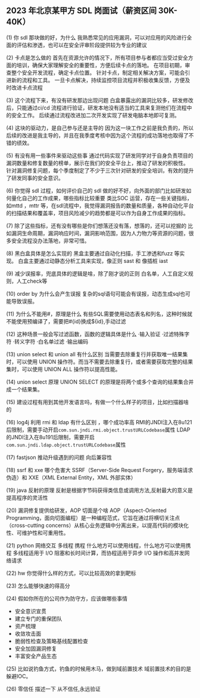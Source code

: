 ## 2023 年北京某甲方 SDL 岗面试（薪资区间 30K-40K）

(1) 你 sdl 那块做的好，为什么
我熟悉常见的应用漏洞，可以对应用的风险进行全面的评估和渗透，也可以在安全评审阶段提供较为专业的建议

(2) 卡点是怎么做的
首先在资源允许的情况下，所有项目参与者都应当受过安全方面的培训，确保大家理解安全的重要性，方便后续卡点的落地。
在项目初期，审查整个安全开发流程，确定卡点位置。
针对卡点，制定相关解决方案，可能会引进新的流程和工具。
一旦卡点解决，持续监控项目流程并积极收集反馈，方便及时改进卡点流程

(3) 这个流程下来，有没有研发那边出现问题
白盒暴露出的漏洞比较多，研发修改后，只能通过ci/cd 流程进行验证，研发本地没有适当的工具来复测他们在流程中的安全工作。
后续通过流程改进加二次开发实现了研发电脑本地即可复测。

(4) 这块的驱动力，是自己参与还是主导的
因为这一块工作之前是我负责的，所以后续的改进是我主导的，并且在我季度考核中因为这个流程的成功落地也取得了不错的绩效。

(5) 有没有用一些事件来驱动这些事
通过代码实现了研发同学对于自身负责项目的漏洞数量和修复数量的榜单，展示在我们的安全平台上，推动了研发的积极性。
针对漏洞修复问题，每个季度制定了不少于三次针对研发的安全培训，有效的提升了研发同事的安全意识。

(6) 你觉得 sdl 过程，如何评价自己的 sdl 做的好不好，向外面的部门比如研发如何量化自己的工作成果，哪些指标比较重要
类比SOC 运营，存在一些关键指标，如mttd ，mttr 等，在sdl流程中，我觉得漏洞报告的数量和质量，各种自动化平台的扫描结果和覆盖率，项目风险减少的趋势都是可以作为自身工作成果的指标。

(7) 除了这些指标，还有没有哪些是你们想落还没有落，想落的，还可以挖掘的
比如漏洞生命周期，漏洞响应时间，漏洞影响范围，因为人力物力等资源的问题，很多安全流程没办法落地，非常可惜。

(8) 黑白盒具体是怎么实现的
黑盒主要通过自动化扫描，手工渗透和fuzz 等实现。
白盒主要通过动静态分析工具来实现，像正则 sast 和 像插桩 iast

(9) 减少误报率，兜底具体的逻辑是啥，除了刚才说的正则
白名单，人工自定义规则，人工check等

(10) order by 为什么会产生误报
复杂的sql语句可能会有误报，动态生成sql也可能导致误报。

(11) 为什么不能用#，原理是什么
有些SQL需要使用动态表名和列名，这种时候就不能使用预编译了，需要把#{id}换成${id},手动过滤

(12) 这种场景一般会写过滤函数，函数的逻辑具体是什么
·输入验证
·过滤特殊字符
·转义字符
·白名单过滤
·输出编码

(13) union select 和 union all 有什么区别
当需要去除重复行并获取唯一结果集时，可以使用 UNION 操作符。而当不需要去除重复行，或者需要获取完整的结果集时，可以使用 UNION ALL 操作符以提高性能。

(14) union select 原理
UNION SELECT 的原理是将两个或多个查询的结果集合并成一个结果集。

(15) 建设过程有用到其他开发语言吗，有做一个什么样子的项目，比如扫描器啥的

(16) log4j 利用 rmi 和 ldap 有什么区别 ，哪个成功率高
RMI的JNDI注入在8u121后限制，需要手动开启`com.sun.jndi.rmi.object.trustURLCodebase`属性
LDAP的JNDI注入在8u191后限制，需要开启`com.sun.jndi.ldap.object.trustURLCodebase`属性

(17) fastjson 推动升级遇到的问题
向后兼容性

(18) ssrf 和 xxe 哪个危害大
SSRF（Server-Side Request Forgery，服务端请求伪造）和 XXE（XML External Entity，XML 外部实体）

(19) java 反射的原理
反射是根据字节码获得类信息或调用方法,反射最大的意义是提高程序的灵活性

(20) 漏洞修复提供给研发，AOP 切面是个啥
AOP（Aspect-Oriented Programming，面向切面编程）是一种编程范式，它旨在通过将横切关注点（cross-cutting concerns）从核心业务逻辑中分离出来，以提高代码的模块化性、可维护性和可重用性。

(21) python 网络交互 多线程 携程 什么地方可以使用线程，什么地方可以使用携程
多线程适用于 I/O 阻塞和长时间计算，而协程适用于异步 I/O 操作和高并发网络请求

(22) hw 你觉得什么样的方式，可以比较高效的拿到靶标

(23) 怎么能够快速的得高分

(24) 假如你所在的公司作为防守方，应该做哪些事情
- 安全意识宣贯
- 建立专门的重保团队
- 资产梳理
- 收敛攻击面
- 脆弱性检查及策略基线配置检查
- 安全加固漏洞修复
- 丰富安全产品生态

(25) 比如说钓鱼方式，钓鱼的时候用木马，做到域前置技术
域前置技术的目的是躲避IOC。

(26) 零信任 描述一下
从不信任,永远验证